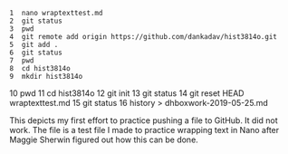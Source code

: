     1  nano wraptexttest.md
    2  git status
    3  pwd
    4  git remote add origin https://github.com/dankadav/hist3814o.git
    5  git add .
    6  git status
    7  pwd
    8  cd hist3814o
    9  mkdir hist3814o
   10  pwd
   11  cd hist3814o
   12  git init
   13  git status
   14  git reset HEAD wraptexttest.md
   15  git status
   16  history > dhboxwork-2019-05-25.md

This depicts my first effort to practice pushing a file to GitHub. It did not work. The file is a test file I made to practice wrapping text in Nano after Maggie Sherwin figured out how this can be done.
